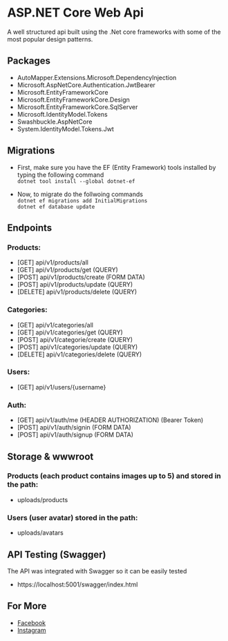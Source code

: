 # ASP.NET Core Web Api
A well structured api built using the .Net core frameworks with some of the most popular design patterns.

## Packages
- AutoMapper.Extensions.Microsoft.DependencyInjection
- Microsoft.AspNetCore.Authentication.JwtBearer
- Microsoft.EntityFrameworkCore
- Microsoft.EntityFrameworkCore.Design
- Microsoft.EntityFrameworkCore.SqlServer
- Microsoft.IdentityModel.Tokens
- Swashbuckle.AspNetCore
- System.IdentityModel.Tokens.Jwt


## Migrations
- First, make sure you have the EF (Entity Framework) tools installed by typing the following command <br>
  `dotnet tool install --global dotnet-ef`

- Now, to migrate do the follwoing commands <br>
  `dotnet ef migrations add InitialMigrations` <br>
  `dotnet ef database update`


## Endpoints
### Products:
- [GET] api/v1/products/all
- [GET] api/v1/products/get (QUERY)
- [POST] api/v1/products/create (FORM DATA)
- [POST] api/v1/products/update (QUERY)
- [DELETE] api/v1/products/delete (QUERY)

### Categories:
- [GET] api/v1/categories/all
- [GET] api/v1/categories/get (QUERY)
- [POST] api/v1/categorie/create (QUERY)
- [POST] api/v1/categories/update (QUERY)
- [DELETE] api/v1/categories/delete (QUERY)

### Users:
- [GET] api/v1/users/{username}

### Auth:
- [GET] api/v1/auth/me (HEADER AUTHORIZATION) (Bearer Token)
- [POST] api/v1/auth/signin (FORM DATA)
- [POST] api/v1/auth/signup (FORM DATA)


## Storage & wwwroot
### Products (each product contains images up to 5) and stored in the path:
- uploads/products

### Users (user avatar) stored in the path:
- uploads/avatars

## API Testing (Swagger)
The API was integrated with Swagger so it can be easily tested
- https://localhost:5001/swagger/index.html

## For More
- [Facebook](https://www.facebook.com/AbdulMuaz.Aqeel.SSP "AbdulMuaz Aqeel")
- [Instagram](https://www.instagram.com/abdulmuaz_ssp "AbdulMuaz Aqeel")
